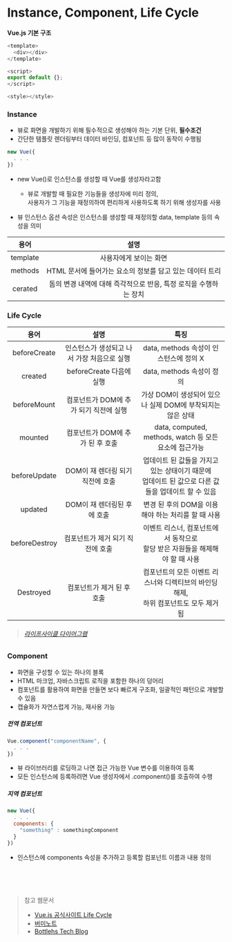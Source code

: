 # Instance, Component, Life Cycle

**Vue.js 기본 구조**

```javascript
<template>
  <div></div>
</template>

<script>
export default {};
</script>

<style></style>
```

### Instance

- 뷰로 화면을 개발하기 위해 필수적으로 생성해야 하는 기본 단위, **필수조건**
- 간단한 템플릿 렌더링부터 데이터 바인딩, 컴포넌트 등 많이 동작이 수행됨

```javascript
new Vue({
  . . .
})
```

- new Vue()로 인스턴스를 생성할 때 Vue를 생성자라고함
  - 뷰로 개발할 때 필요한 기능들을 생성자에 미리 정의,   
  사용자가 그 기능을 재정의하여 편리하게 사용하도록 하기 위해 생성자를 사용

- 뷰 인스턴스 옵션 속성은 인스턴스를 생성할 때 재정의할 data, template 등의 속성을 의미

|   용어   |                                          설명                                          |
| :------: | :------------------------------------------------------------------------------------: |
| template  |                                 사용자에게 보이는 화면                                 |
| methods |                HTML 문서에 들어가는 요소의 정보를 담고 있는 데이터 트리                |
| cerated |            돔의 변경 내역에 대해 즉각적으로 반응, 특정 로직을 수행하는 장치            |

### Life Cycle

|   용어   |                                          설명                                          | 특징 |
| :------: | :------------------------------------------------------------------------------------: |:---:|
| beforeCreate  | 인스턴스가 생성되고 나서 가장 처음으로 실행 | data, methods 속성이 인스턴스에 정의 X |
| created | beforeCreate 다음에 실행 | data, methods 속성이 정의 |
| beforeMount | 컴포넌트가 DOM에 추가 되기 직전에 실행 | 가상 DOM이 생성되어 있으나 실제 DOM에 부착되지는 않은 상태 |
| mounted | 컴포넌트가 DOM에 추가 된 후 호출 | data, computed, methods, watch 등 모든 요소에 접근가능 |
| beforeUpdate | DOM이 재 렌더링 되기 직전에 호출 | 업데이트 된 값들을 가지고 있는 상태이기 때문에<br> 업데이트 된 값으로 다른 값들을 업데이트 할 수 있음 |
| updated | DOM이 재 렌더링된 후에 호출 | 변경 된 후의 DOM을 이용해야 하는 처리를 할 때 사용 |
| beforeDestroy | 컴포넌트가 제거 되기 직전에 호출 | 이벤트 리스너, 컴포넌트에서 동작으로 <br> 할당 받은 자원들을  해제해야 할 때 사용 |
| Destroyed | 컴포넌트가 제거 된 후 호출 | 컴포넌트의 모든 이벤트 리스너와 디렉티브의 바인딩 해제,<br> 하위 컴포넌트도 모두 제거됨 |

> ###### [라이프사이클 다이어그램](https://v3.ko.vuejs.org/guide/instance.html#%E1%84%85%E1%85%A1%E1%84%8B%E1%85%B5%E1%84%91%E1%85%B3%E1%84%89%E1%85%A1%E1%84%8B%E1%85%B5%E1%84%8F%E1%85%B3%E1%86%AF-%E1%84%83%E1%85%A1%E1%84%8B%E1%85%B5%E1%84%8B%E1%85%A5%E1%84%80%E1%85%B3%E1%84%85%E1%85%A2%E1%86%B7)

### Component

- 화면을 구성할 수 있는 하나의 블록
- HTML 마크업, 자바스크립트 로직을 포함한 하나의 덩어리
- 컴포넌트를 활용하여 화면을 만들면 보다 빠르게 구조화, 일괄적인 패턴으로 개발할 수 있음
- 캡슐화가 자연스럽게 가능, 재사용 가능

##### 전역 컴포넌트
```javascript
Vue.component("componentName", {
  . . .
})
```
- 뷰 라이브러리를 로딩하고 나면 접근 가능한 Vue 변수를 이용하여 등록
- 모든 인스턴스에 등록하려면 Vue 생성자에서 .component()를 호출하여 수행

##### 지역 컴포넌트
```javascript
new Vue({
  . . .
  components: {
    "something" : somethingComponent
  }
})
```
- 인스턴스에 components 속성을 추가하고 등록할 컴포넌트 이름과 내용 정의


<br><br><br>

> 참고 웹문서
>
> - [Vue.js 공식사이트 Life Cycle](https://v3.ko.vuejs.org/api/options-lifecycle-hooks.html)
> - [버미노트](https://beomy.tistory.com/47)
> - [Bottlehs Tech Blog](https://www.bottlehs.com/vue/vue-js-%EC%9D%B8%EC%8A%A4%ED%84%B4%EC%8A%A4-&-%EC%BB%B4%ED%8F%AC%EB%84%8C%ED%8A%B8-%EC%86%8C%EA%B0%9C/)